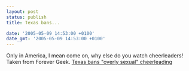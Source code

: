 ```yaml
---
layout: post
status: publish
title: Texas bans...

date: '2005-05-09 14:53:00 +0100'
date_gmt: '2005-05-09 14:53:00 +0100'
---
```

Only in America, I mean come on, why else do you watch cheerleaders! Taken from Forever Geek.
<a href="http://forevergeek.com/news/texas_bans_overly_sexual_cheerleading.php" target="_blank">Texas bans "overly sexual" cheerleading</a>
